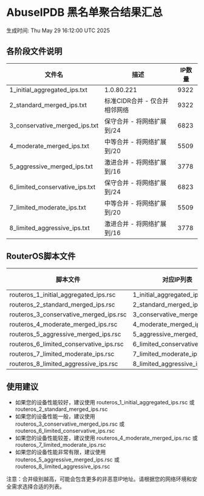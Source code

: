 # AbuseIPDB 黑名单聚合结果汇总
生成时间: Thu May 29 16:12:00 UTC 2025

## 各阶段文件说明

| 文件名 | 描述 | IP数量 |
|--------|------|--------|
| 1_initial_aggregated_ips.txt | 1.0.80.221 | 9322 |
| 2_standard_merged_ips.txt | 标准CIDR合并 - 仅合并相邻网络 | 9322 |
| 3_conservative_merged_ips.txt | 保守合并 - 将网络扩展到/24 | 6823 |
| 4_moderate_merged_ips.txt | 中等合并 - 将网络扩展到/20 | 5509 |
| 5_aggressive_merged_ips.txt | 激进合并 - 将网络扩展到/16 | 3778 |
| 6_limited_conservative_ips.txt | 保守合并 - 将网络扩展到/24 | 6823 |
| 7_limited_moderate_ips.txt | 中等合并 - 将网络扩展到/20 | 5509 |
| 8_limited_aggressive_ips.txt | 激进合并 - 将网络扩展到/16 | 3778 |

## RouterOS脚本文件

| 脚本文件 | 对应IP列表 | IP数量 |
|----------|------------|--------|
| routeros_1_initial_aggregated_ips.rsc | 1_initial_aggregated_ips.txt | 9322 |
| routeros_2_standard_merged_ips.rsc | 2_standard_merged_ips.txt | 9322 |
| routeros_3_conservative_merged_ips.rsc | 3_conservative_merged_ips.txt | 6823 |
| routeros_4_moderate_merged_ips.rsc | 4_moderate_merged_ips.txt | 5509 |
| routeros_5_aggressive_merged_ips.rsc | 5_aggressive_merged_ips.txt | 3778 |
| routeros_6_limited_conservative_ips.rsc | 6_limited_conservative_ips.txt | 6823 |
| routeros_7_limited_moderate_ips.rsc | 7_limited_moderate_ips.txt | 5509 |
| routeros_8_limited_aggressive_ips.rsc | 8_limited_aggressive_ips.txt | 3778 |

## 使用建议

- 如果您的设备性能较好，建议使用 routeros_1_initial_aggregated_ips.rsc 或 routeros_2_standard_merged_ips.rsc
- 如果您的设备性能一般，建议使用 routeros_3_conservative_merged_ips.rsc 或 routeros_6_limited_conservative_ips.rsc
- 如果您的设备性能较差，建议使用 routeros_4_moderate_merged_ips.rsc 或 routeros_7_limited_moderate_ips.rsc
- 如果您的设备性能非常有限，建议使用 routeros_5_aggressive_merged_ips.rsc 或 routeros_8_limited_aggressive_ips.rsc

注意：合并级别越高，可能会包含更多的非恶意IP地址。请根据您的网络环境和安全需求选择合适的列表。
